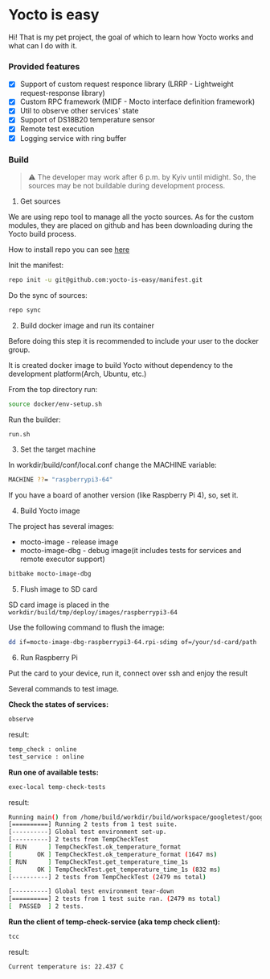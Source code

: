 # Yocto is easy

Hi! That is my pet project, the goal of which to learn how Yocto works and what can I do with it.

### Provided features

- [x] Support of custom request responce library (LRRP - Lightweight request-response library)
- [x] Custom RPC framework (MIDF - Mocto interface definition framework)
- [x] Util to observe other services' state
- [x] Support of DS18B20 temperature sensor
- [x] Remote test execution
- [x] Logging service with ring buffer

### Build

> :warning: The developer may work after 6 p.m. by Kyiv until midight. So, the sources may be not buildable during development process.

1. Get sources

We are using repo tool to manage all the yocto sources. As for the custom modules, they are placed on github and has been downloading during the Yocto build process.

How to install repo you can see [here](https://gerrit.googlesource.com/git-repo/+/refs/heads/master/README.md)

Init the manifest:
```bash
repo init -u git@github.com:yocto-is-easy/manifest.git
```

Do the sync of sources:
```bash
repo sync
```

2. Build docker image and run its container

Before doing this step it is recommended to include your user to the docker group.

It is created docker image to build Yocto without dependency to the development platform(Arch, Ubuntu, etc.)

From the top directory run:
```bash
source docker/env-setup.sh
```

Run the builder:
```bash
run.sh
```

3. Set the target machine

In workdir/build/conf/local.conf change the MACHINE variable:
```bash
MACHINE ??= "raspberrypi3-64"
```

If you have a board of another version (like Raspberry Pi 4), so, set it.

4. Build Yocto image

The project has several images:
- mocto-image - release image
- mocto-image-dbg - debug image(it includes tests for services and remote executor support)

```bash
bitbake mocto-image-dbg
```

5. Flush image to SD card

SD card image is placed in the `workdir/build/tmp/deploy/images/raspberrypi3-64`

Use the following command to flush the image:
```bash
dd if=mocto-image-dbg-raspberrypi3-64.rpi-sdimg of=/your/sd-card/path
```

6. Run Raspberry Pi

Put the card to your device, run it, connect over ssh and enjoy the result

Several commands to test image.

**Check the states of services:**
```bash
observe
```

result:
```bash
temp_check : online
test_service : online
```

**Run one of available tests:**
```bash
exec-local temp-check-tests
```

result:
```bash
Running main() from /home/build/workdir/build/workspace/googletest/googletest/src/gtest_main.cc
[==========] Running 2 tests from 1 test suite.
[----------] Global test environment set-up.
[----------] 2 tests from TempCheckTest
[ RUN      ] TempCheckTest.ok_temperature_format
[       OK ] TempCheckTest.ok_temperature_format (1647 ms)
[ RUN      ] TempCheckTest.get_temperature_time_1s
[       OK ] TempCheckTest.get_temperature_time_1s (832 ms)
[----------] 2 tests from TempCheckTest (2479 ms total)

[----------] Global test environment tear-down
[==========] 2 tests from 1 test suite ran. (2479 ms total)
[  PASSED  ] 2 tests.
```

**Run the client of temp-check-service (aka temp check client):**
```bash
tcc
```

result:
```bash
Current temperature is: 22.437 C
```

